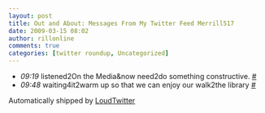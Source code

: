 ```yaml
---
layout: post
title: Out and About: Messages From My Twitter Feed Merrill517
date: 2009-03-15 08:02
author: rillonline
comments: true
categories: [twitter roundup, Uncategorized]
---
```

<ul class="loudtwitter"><li><em>09:19</em> listened2On the Media&amp;now need2do something constructive. <a href="http://twitter.com/merrill517/statuses/1327037937">#</a></li> <li><em>09:48</em> waiting4it2warm up so that we can enjoy our walk2the library <a href="http://twitter.com/merrill517/statuses/1327136091">#</a></li></ul>Automatically shipped by <a href="http://www.loudtwitter.com">LoudTwitter</a>
